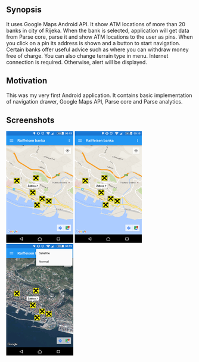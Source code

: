 ## Synopsis

It uses Google Maps Android API. It show ATM locations of more than 20 banks in city of Rijeka. When the bank is selected, application will get data from Parse core, parse it and show ATM locations to the user as pins. When you click on a pin its address is shown and a button to start navigation. Certain banks offer useful advice such as where you can withdraw money free of charge. You can also change terrain type in menu. Internet connection is required. Otherwise, alert will be displayed.

## Motivation

This was my very first Android application.
It contains basic implementation of navigation drawer, Google Maps API, Parse core and Parse analytics.

## Screenshots

<img src="https://github.com/marioloncar/FindMyATM/blob/master/screenshots/markers.png" width="180" height="300">
<img src="https://github.com/marioloncar/FindMyATM/blob/master/screenshots/markers.png" width="180" height="300">
<img src="https://github.com/marioloncar/FindMyATM/blob/master/screenshots/terrains.png" width="180" height="300">

